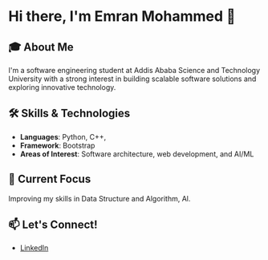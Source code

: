 # Hi there, I'm Emran Mohammed 👋

## 🎓 About Me
I'm a software engineering student at Addis Ababa Science and Technology University with a strong interest in building scalable software solutions and exploring innovative technology.

## 🛠 Skills & Technologies
- **Languages**: Python, C++, 
- **Framework**: Bootstrap
- **Areas of Interest**: Software architecture, web development, and AI/ML


## 🌱 Current Focus
Improving my skills in Data Structure and Algorithm, Al.

## 📫 Let's Connect!
- [LinkedIn](https://www.linkedin.com/in/emran-mohammed/)
